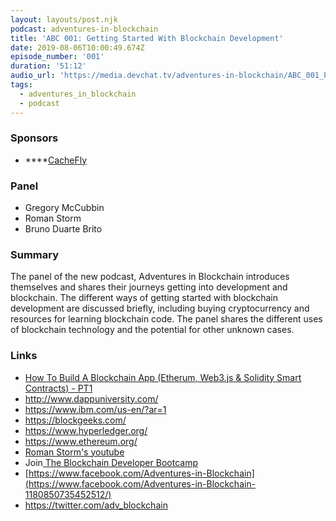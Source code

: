 ```yaml
---
layout: layouts/post.njk
podcast: adventures-in-blockchain
title: 'ABC 001: Getting Started With Blockchain Development'
date: 2019-08-06T10:00:49.674Z
episode_number: '001'
duration: '51:12'
audio_url: 'https://media.devchat.tv/adventures-in-blockchain/ABC_001_Panel.mp3'
tags:
  - adventures_in_blockchain
  - podcast
---
```

### **Sponsors**

* ****[CacheFly](https://www.cachefly.com/)

### **Panel**

* Gregory McCubbin
* Roman Storm
* Bruno Duarte Brito

### **Summary**

The panel of the new podcast, Adventures in Blockchain introduces themselves and shares their journeys getting into development and blockchain. The different ways of getting started with blockchain development are discussed briefly, including buying cryptocurrency and resources for learning blockchain code. The panel shares the different uses of blockchain technology and the potential for other unknown cases.

### **Links**

* [How To Build A Blockchain App (Etherum, Web3.js & Solidity Smart Contracts) - PT1](https://www.youtube.com/watch?v=xrY2aGpe9Xo)
* <http://www.dappuniversity.com/>
* <https://www.ibm.com/us-en/?ar=1>
* <https://blockgeeks.com/>
* <https://www.hyperledger.org/>
* <https://www.ethereum.org/>
* [Roman Storm's youtube](https://www.youtube.com/channel/UC2vavZJYed1z0YGpts6x8lw) 
* Join[ The Blockchain Developer Bootcamp](http://www.dappuniversity.com/bootcamp)
* [https://www.facebook.com/Adventures-in-Blockchain](https://www.facebook.com/Adventures-in-Blockchain-1180850735452512/)
* <https://twitter.com/adv_blockchain>
